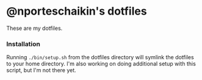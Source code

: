 # @nporteschaikin's dotfiles

These are my dotfiles.

### Installation

Running `./bin/setup.sh` from the dotfiles directory will symlink the dotfiles to your home directory. I'm also working on doing additional setup with this script, but I'm not there yet.
